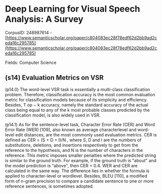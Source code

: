 # Deep Learning for Visual Speech Analysis: A Survey

CorpusID: 248987614 - [https://www.semanticscholar.org/paper/c804083ec28f78edf62d2bb9ad2ceda16c295785](https://www.semanticscholar.org/paper/c804083ec28f78edf62d2bb9ad2ceda16c295785)

Fields: Computer Science

## (s14) Evaluation Metrics on VSR
(p14.0) The word-level VSR task is essentially a multi-class classification problem. Therefore, classification accuracy is the most common evaluation metric for classification models because of its simplicity and efficiency. Besides, T op − k accuracy, namely the standard accuracy of the actual class being equal to any of the k most probable classes predicted by the classification model, is also widely used in VSR.

(p14.1) As for the sentence-level task, Character Error Rate (CER) and Word Error Rate (WER) [109], also known as average characterlevel and word-level edit distances, are the most commonly used evaluation metrics. CER is defined as CER = (S + D + I)/N , where S, D and I are the numbers of substitutions, deletions, and insertions respectively to get from the reference to the hypothesis, and N is the number of characters in the reference. This metric imposes smaller penalties where the predicted string is similar to the ground truth. For example, if the ground truth is "about" and the model prediction is "above", then CER = 0.4. WER and CER are calculated in the same way. The difference lies in whether the formula is applied to character-level or wordlevel. Besides, BLEU [110], a modified form of n-gram precision to compare a candidate sentence to one or more reference sentences, is sometimes adopted.
